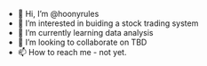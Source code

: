 - 👋 Hi, I’m @hoonyrules
- 👀 I’m interested in buiding a stock trading system
- 🌱 I’m currently learning data analysis
- 💞️ I’m looking to collaborate on TBD
- 📫 How to reach me - not yet.

<!---
hoonyrules/hoonyrules is a ✨ special ✨ repository because its `README.md` (this file) appears on your GitHub profile.
You can click the Preview link to take a look at your changes.
--->
